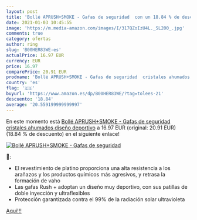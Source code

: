 ```yaml
---
layout: post
title: 'Bollé APRUSH+SMOKE - Gafas de seguridad  con un 18.84 % de descuento'
date: 2021-01-03 10:45:55
image: 'https://m.media-amazon.com/images/I/317QZoIzU4L._SL200_.jpg'
comments: true
category: ofertas
author: ring
slug: 'B00HER83WE-es'
actualPrice: 16.97 EUR
currency: EUR
price: 16.97
comparePrice: 20.91 EUR
prodname: 'Bollé APRUSH+SMOKE - Gafas de seguridad  cristales ahumados   diseño deportivo'
country: 'es'
flag: '🇪🇸'
buyurl: 'https://www.amazon.es/dp/B00HER83WE/?tag=tolees-21'
descuento: '18.84'
average: '20.559199999999997'
---
```


En este momento está [Bollé APRUSH+SMOKE - Gafas de seguridad  cristales ahumados   diseño deportivo](https://www.amazon.es/dp/B00HER83WE/?tag=tolees-21) a 16.97 EUR (original: 20.91 EUR) (18.84 %  de descuento) en el siguiente enlace!

[![Bollé APRUSH+SMOKE - Gafas de seguridad ](https://m.media-amazon.com/images/I/317QZoIzU4L._SL200_.jpg)](https://www.amazon.es/dp/B00HER83WE/?tag=tolees-21)

🔎:

- El revestimiento de platino proporciona una alta resistencia a los arañazos y los productos químicos más agresivos, y retrasa la formación de vaho
- Las gafas Rush + adoptan un diseño muy deportivo, con sus patillas de doble inyección y ultraflexibles
- Protección garantizada contra el 99% de la radiación solar ultravioleta

[Aquí!!!](https://www.amazon.es/dp/B00HER83WE/?tag=tolees-21)
